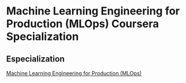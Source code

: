 # Machine Learning Engineering for Production (MLOps) Coursera Specialization

## Especialization
[Machine Learning Engineering for Production (MLOps)](https://www.coursera.org/specializations/machine-learning-engineering-for-production-mlops)

